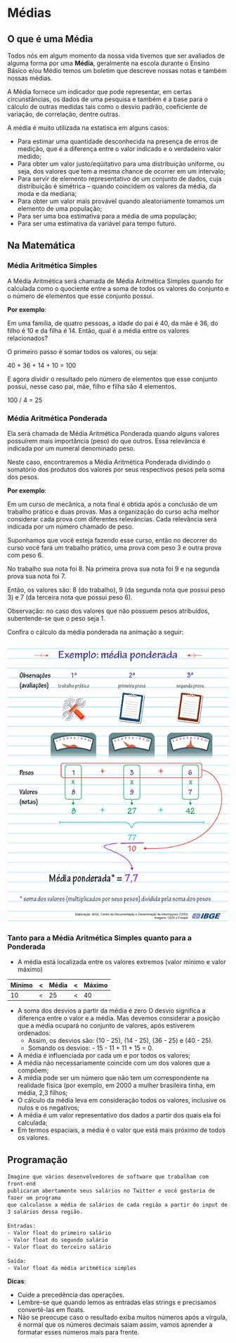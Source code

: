 # Médias

## O que é uma Média

Todos nós em algum momento da nossa vida tivemos que ser avaliados de alguma forma por uma **Média**, geralmente na escola durante o Ensino Básico e/ou Médio temos um boletim que descreve nossas notas e também nossas médias. 

A Média fornece um indicador que pode representar, em certas circunstâncias, os dados de uma pesquisa e também é a base para o cálculo de outras medidas tais como o desvio padrão, coeficiente de variação, de correlação, dentre outras.

A média é muito utilizada na estatisca em alguns casos:
- Para estimar uma quantidade desconhecida na presença de erros de medição, que é a diferença entre o valor indicado e o verdadeiro valor medido;
- Para obter um valor justo/eqüitativo para uma distribuição uniforme, ou seja, dos valores que tem a mesma chance de ocorrer em um intervalo;
-  Para servir de elemento representativo de um conjunto de dados, cuja distribuição é simétrica – quando coincidem os valores da média, da moda e da mediana;
- Para obter um valor mais provável quando aleatoriamente tomamos um elemento de uma população;
- Para ser uma boa estimativa para a média de uma população;
- Para ser uma estimativa da variável para tempo futuro.

## Na Matemática

### Média Aritmética Simples

A Média Aritmética será chamada de Média Aritmética Simples quando for calculada como o quociente entre a soma de todos os valores do conjunto e o número de elementos que esse conjunto possui.

**Por exemplo**:

Em uma família, de quatro pessoas, a idade do pai é 40, da mãe é 36, do filho é 10 e da filha é 14. Então, qual é a média entre os valores relacionados?

O primeiro passo é somar todos os valores, ou seja:

40 + 36 + 14 + 10 = 100

E agora dividir o resultado pelo número de elementos que esse conjunto possui, nesse caso pai, mãe, filho e filha são 4 elementos.

100 / 4 = 25

### Média Aritmética Ponderada

Ela será chamada de Média Aritmética Ponderada quando alguns valores possuírem mais importância (peso) do que outros. Essa relevância é indicada por um numeral denominado peso.

Neste caso, encontraremos a Média Aritmética Ponderada dividindo o somatório dos produtos dos valores por seus respectivos pesos pela soma dos pesos.

**Por exemplo**:

Em um curso de mecânica, a nota final é obtida após a conclusão de um trabalho prático e duas provas. Mas a organização do curso acha melhor considerar cada prova com diferentes relevâncias. Cada relevância será indicada por um número chamado de peso.

Suponhamos que você esteja fazendo esse curso, então no decorrer do curso você fará um trabalho prático, uma prova com peso 3 e outra prova com peso 6.

No trabalho sua nota foi 8. Na primeira prova sua nota foi 9 e na segunda prova sua nota foi 7.

Então, os valores são: 8 (do trabalho), 9 (da segunda nota que possui peso 3) e 7 (da terceira nota que possui peso 6).

Observação: no caso dos valores que não possuem pesos atribuídos, subentende-se que o peso seja 1.

Confira o cálculo da média ponderada na animação a seguir:

<p align="center">
    <img src="./img/media.png">
</p>

### Tanto para a Média Aritmética Simples quanto para a Ponderada

- A média está localizada entre os valores extremos (valor mínimo e valor máximo)

| Minimo | < | Média | < | Máximo |
|--------|---|-------|---|--------|
| 10     | < | 25    | < | 40     |

- A soma dos desvios a partir da média é zero
O desvio significa a diferença entre o valor e a média. Mas devemos considerar a posição que a média ocupará no conjunto de valores, após estiverem ordenados:
    - Assim, os desvios são: (10 - 25), (14 - 25), (36 - 25) e (40 - 25).
    - Somando os desvios: - 15 - 11 + 11 + 15 = 0.
- A média é influenciada por cada um e por todos os valores;
- A média não necessariamente coincide com um dos valores que a compõem;
- A média pode ser um número que não tem um correspondente na realidade física (por exemplo, em 2000 a mulher brasileira tinha, em média, 2,3 filhos;
- O cálculo da média leva em consideração todos os valores, inclusive os nulos e os negativos;
- A média é um valor representativo dos dados a partir dos quais ela foi calculada;
- Em termos espaciais, a média é o valor que está mais próximo de todos os valores.

## Programação
``` 
Imagine que vários desenvolvedores de software que trabalham com front-end 
publicaram abertamente seus salários no Twitter e você gostaria de fazer um programa 
que calculasse a média de salários de cada região a partir do input de 3 salários dessa região.

Entradas:
- Valor float do primeiro salário
- Valor float do segundo salário
- Valor float do terceiro salário

Saída:
- Valor float da média aritmética simples
```
**Dicas**:
- Cuide a precedência das operações.
- Lembre-se que quando lemos as entradas elas strings e precisamos convertê-las em floats.
- Não se preocupe caso o resultado exiba muitos números após a vírgula, é normal que os números decimais saiam assim, vamos aprender a formatar esses números mais para frente.